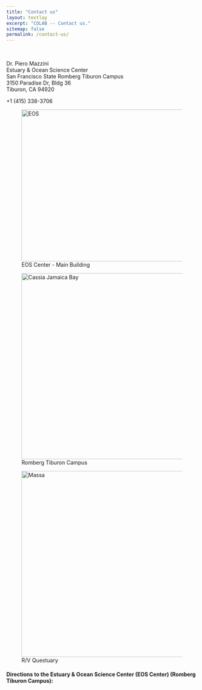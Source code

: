 ```yaml
---
title: "Contact us"
layout: textlay
excerpt: "COLAB -- Contact us."
sitemap: false
permalink: /contact-us/
---
```


<br>

<div class="container-fluid">
<div class="row">

<div class="col-sm-4">
<div style="text-align:justify" markdown="1">
<p> Dr. Piero Mazzini <br>
Estuary & Ocean Science Center <br>
San Francisco State Romberg Tiburon Campus <br>
3150 Paradise Dr, Bldg 36 <br>
Tiburon, CA 94920 </p>
<span class="glyphicon glyphicon-phone-alt"></span> +1 (415) 338-3706 <br>
<i class="glyphicon glyphicon-envelope"></i> <pmazzini@sfsu.edu>
</div>
</div>

<div class="col-sm-5">
<figure>
<img src="{{ site.url }}{{ site.baseurl }}/images/contapic/rtc_front.jpg" width="640px" height="400px" alt="EOS" />
<figcaption> EOS Center - Main Building
</figcaption>
</figure>
</div>

</div>
</div>


<div class="container-fluid">
<div class="row">

<div class="col-sm-6">
<figure>
<img src="{{ site.url }}{{ site.baseurl }}/images/contapic/rtc_above.JPG" width="490px" height="auto" alt="Cassia Jamaica Bay"/>
<figcaption> Romberg Tiburon Campus
</figcaption>
</figure>
</div>

<div class="col-sm-6">
<figure>
<img src="{{ site.url }}{{ site.baseurl }}/images/contapic/questuary.png" width="490px" height="auto" alt="Massa" />
<figcaption> R/V Questuary
</figcaption>
</figure>
</div>

</div>
</div>




#### Directions to the Estuary & Ocean Science Center (EOS Center) (Romberg Tiburon Campus):

<div id="map" style="width:100%;height:500px"></div>

<script>
function myMap() {
  var myCenter = new google.maps.LatLng(37.8890,-122.4492);
  var mapCanvas = document.getElementById("map");
  var mapOptions = {center: myCenter, zoom: 11};
  var map = new google.maps.Map(mapCanvas, mapOptions);
  var marker = new google.maps.Marker({position:myCenter});
  marker.setMap(map);

  var infowindow = new google.maps.InfoWindow({
  content: "3150 Paradise Drive, Bldg 36 - Tiburon, California"
});
infowindow.open(map,marker);
}
</script>

<script src="https://maps.googleapis.com/maps/api/js?key=AIzaSyA7i6vSafRzNMdIaq-SslU9oycP9HMR9TM&callback=myMap">
</script>

<br>
